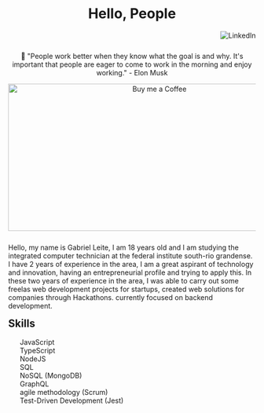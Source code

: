 <h1 align="center"> Hello, People </h1>

<a href="https://www.linkedin.com/in/gabriel-leite-676253189/">
<img align="right" alt="LinkedIn" src="https://img.shields.io/badge/-Gabriel%20Leite-blue"/>
</a><br>

<div align="center" style="margin-top: 25px; margin-bottom: 25px">
  <p>🚀 "People work better when they know what the goal is and why. It's important that people are eager to come to work in the morning and enjoy working." - Elon Musk </p>
  <img align="center" alt="Buy me a Coffee" width="600px" height="300px" src="https://media0.giphy.com/media/h408T6Y5GfmXBKW62l/giphy.gif?cid=ecf05e47k1iqqokrjaej116rx1cjvq9a6bsc00thmiivvlhl&rid=giphy.gif"/>
</div>

<p>
Hello, my name is Gabriel Leite, I am 18 years old and I am studying the integrated computer technician at the federal institute south-rio grandense. I have 2 years of experience in the area, I am a great aspirant of technology and innovation, having an entrepreneurial profile and trying to apply this. In these two years of experience in the area, I was able to carry out some freelas web development projects for startups, created web solutions for companies through Hackathons. currently focused on backend development.
</p>

<h2 style="margin-top: 15px;">Skills</h2>
<ul style="list-style-type: none;">

  <li>JavaScript</li>
  <li>TypeScript</li>
  <li>NodeJS</li>
  <li>SQL</li>
  <li>NoSQL (MongoDB)</li>
  <li>GraphQL</li>
  <li>agile methodology (Scrum)</li>
  <li>Test-Driven Development (Jest)</li>

</ul>
